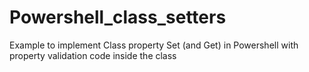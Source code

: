 # Powershell_class_setters
Example to implement Class property Set (and Get) in Powershell with property validation code inside the class
